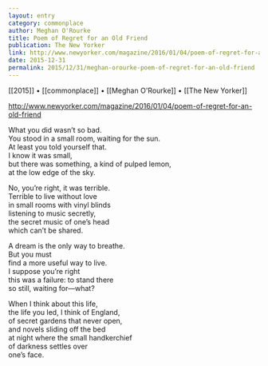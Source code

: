 ```yaml
---
layout: entry
category: commonplace
author: Meghan O'Rourke
title: Poem of Regret for an Old Friend
publication: The New Yorker
link: http://www.newyorker.com/magazine/2016/01/04/poem-of-regret-for-an-old-friend
date: 2015-12-31
permalink: 2015/12/31/meghan-orourke-poem-of-regret-for-an-old-friend
---
```


[[2015]] • [[commonplace]] • [[Meghan O'Rourke]] • [[The New Yorker]]

http://www.newyorker.com/magazine/2016/01/04/poem-of-regret-for-an-old-friend

What you did wasn’t so bad.
<br>You stood in a small room, waiting for the sun.
<br>At least you told yourself that.
<br>I know it was small,
<br>but there was something, a kind of pulped lemon,
<br>at the low edge of the sky.

No, you’re right, it was terrible.
<br>Terrible to live without love
<br>in small rooms with vinyl blinds
<br>listening to music secretly,
<br>the secret music of one’s head
<br>which can’t be shared.

A dream is the only way to breathe. 
<br>But you must
<br>find a more useful way to live.
<br>I suppose you’re right 
<br>this was a failure: to stand there
<br>so still, waiting for—what?

When I think about this life,
<br>the life you led, I think of England, 
<br>of secret gardens that never open,
<br>and novels sliding off the bed
<br>at night where the small handkerchief
<br>of darkness settles over
<br>one’s face.